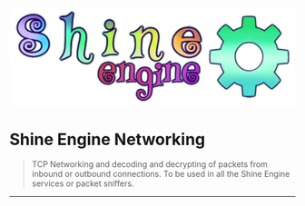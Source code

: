 ![](shine.png)
# Shine Engine Networking

> TCP Networking and decoding and decrypting of packets from inbound or outbound connections. 
> To be used in all the Shine Engine services or packet sniffers.
---

